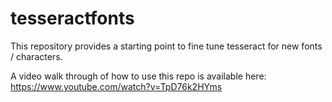 # tesseractfonts
This repository provides a starting point to fine tune tesseract for new fonts / characters.

A video walk through of how to use this repo is available here: https://www.youtube.com/watch?v=TpD76k2HYms
